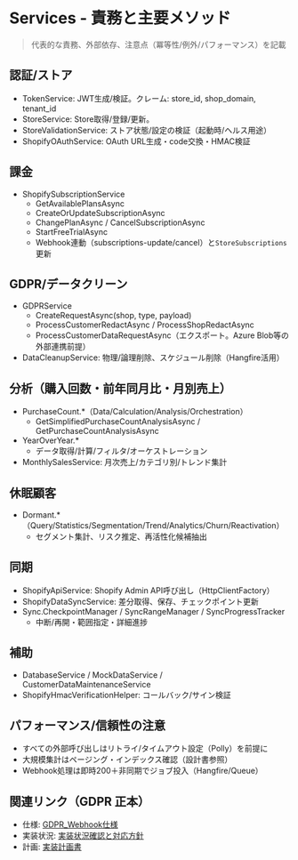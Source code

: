 # Services - 責務と主要メソッド

> 代表的な責務、外部依存、注意点（冪等性/例外/パフォーマンス）を記載

## 認証/ストア
- TokenService: JWT生成/検証。クレーム: store_id, shop_domain, tenant_id
- StoreService: Store取得/登録/更新。
- StoreValidationService: ストア状態/設定の検証（起動時/ヘルス用途）
- ShopifyOAuthService: OAuth URL生成・code交換・HMAC検証

## 課金
- ShopifySubscriptionService
  - GetAvailablePlansAsync
  - CreateOrUpdateSubscriptionAsync
  - ChangePlanAsync / CancelSubscriptionAsync
  - StartFreeTrialAsync
  - Webhook連動（subscriptions-update/cancel）と`StoreSubscriptions`更新

## GDPR/データクリーン
- GDPRService
  - CreateRequestAsync(shop, type, payload)
  - ProcessCustomerRedactAsync / ProcessShopRedactAsync
  - ProcessCustomerDataRequestAsync（エクスポート。Azure Blob等の外部連携前提）
- DataCleanupService: 物理/論理削除、スケジュール削除（Hangfire活用）

## 分析（購入回数・前年同月比・月別売上）
- PurchaseCount.*（Data/Calculation/Analysis/Orchestration）
  - GetSimplifiedPurchaseCountAnalysisAsync / GetPurchaseCountAnalysisAsync
- YearOverYear.*
  - データ取得/計算/フィルタ/オーケストレーション
- MonthlySalesService: 月次売上/カテゴリ別/トレンド集計

## 休眠顧客
- Dormant.*（Query/Statistics/Segmentation/Trend/Analytics/Churn/Reactivation）
  - セグメント集計、リスク推定、再活性化候補抽出

## 同期
- ShopifyApiService: Shopify Admin API呼び出し（HttpClientFactory）
- ShopifyDataSyncService: 差分取得、保存、チェックポイント更新
- Sync.CheckpointManager / SyncRangeManager / SyncProgressTracker
  - 中断/再開・範囲指定・詳細進捗

## 補助
- DatabaseService / MockDataService / CustomerDataMaintenanceService
- ShopifyHmacVerificationHelper: コールバック/サイン検証

## パフォーマンス/信頼性の注意
- すべての外部呼び出しはリトライ/タイムアウト設定（Polly）を前提に
- 大規模集計はページング・インデックス確認（設計書参照）
- Webhook処理は即時200＋非同期でジョブ投入（Hangfire/Queue）

## 関連リンク（GDPR 正本）
- 仕様: [GDPR_Webhook仕様](../../00-production-release/gdpr-compliance/GDPR_Webhook仕様.md)
- 実装状況: [実装状況確認と対応方針](../../00-production-release/gdpr-compliance/実装状況確認と対応方針.md)
- 計画: [実装計画書](../../00-production-release/gdpr-compliance/実装計画書.md)